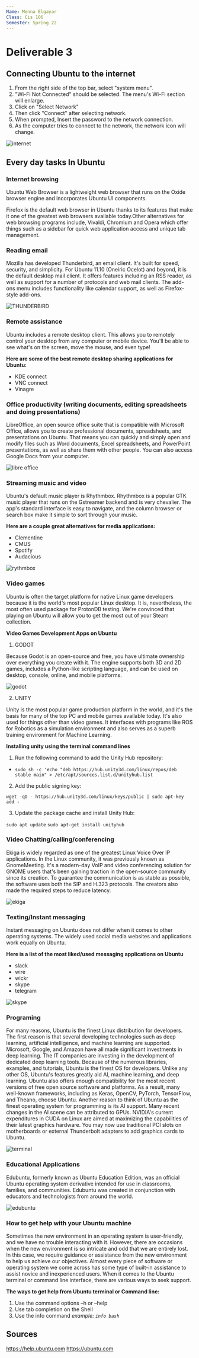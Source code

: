 ```yaml
---
Name: Menna Elgayar
Class: Cis 106
Semester: Spring 22
---
```


# Deliverable 3


## Connecting Ubuntu to the internet

1. From the right side of the top bar, select "system menu".
2. "Wi-Fi Not Connected" should be selected. The menu's Wi-Fi section will enlarge.
3. Click on "Select Network"
4. Then click "Connect" after selecting network.
5. When prompted, Insert the password to the network connection.
6. As the computer tries to connect to the network, the network icon will change.

![internet](fixinternetubuntu_primary-100367749-orig.jpeg)

## Every day tasks In Ubuntu

### Internet browsing
Ubuntu Web Browser is a lightweight web browser that runs on the Oxide browser engine and incorporates Ubuntu UI components.

Firefox is the default web browser in Ubuntu thanks to its features that make it one of the greatest web browsers available today.Other alternatives for web browsing programs include, Vivaldi, Chromium and Opera which offer things such as a sidebar for quick web application access and unique tab management.


### Reading email
Mozilla has developed Thunderbird, an email client. It's built for speed, security, and simplicity. For Ubuntu 11.10 (Oneiric Ocelot) and beyond, it is the default desktop mail client. It offers features including an RSS reader, as well as support for a number of protocols and web mail clients. The add-ons menu includes functionality like calendar support, as well as Firefox-style add-ons.

![THUNDERBIRD](thundeerbird.png)

### Remote assistance
Ubuntu includes a remote desktop client. This allows you to remotely control your desktop from any computer or mobile device. You'll be able to see what's on the screen, move the mouse, and even type!

**Here are some of the best remote desktop sharing applications for Ubuntu:**

* KDE connect
* VNC connect
* Vinagre

### Office productivity (writing documents, editing spreadsheets and doing presentations)
LibreOffice, an open source office suite that is compatible with Microsoft Office, allows you to create professional documents, spreadsheets, and presentations on Ubuntu. That means you can quickly and simply open and modify files such as Word documents, Excel spreadsheets, and PowerPoint presentations, as well as share them with other people. You can also access Google Docs from your computer.

![libre office](libreoffice.jpeg)

### Streaming music and video
Ubuntu's default music player is Rhythmbox. Rhythmbox is a popular GTK music player that runs on the Gstreamer backend and is very chevalier. The app's standard interface is easy to navigate, and the column browser or search box make it simple to sort through your music.

**Here are a couple great alternatives for media applications:**

* Clementine
* CMUS
* Spotify
* Audacious

![rythmbox](rythmbox.png)

### Video games
Ubuntu is often the target platform for native Linux game developers because it is the world's most popular Linux desktop. It is, nevertheless, the most often used package for ProtonDB testing. We're convinced that playing on Ubuntu will allow you to get the most out of your Steam collection.

**Video Games Development Apps on Ubuntu**

1. GODOT

Because Godot is an open-source and free, you have ultimate ownership over everything you create with it. The engine supports both 3D and 2D games, includes a Python-like scripting language, and can be used on desktop, console, online, and mobile platforms.

![godot](godot.png)

2. UNITY

Unity is the most popular game production platform in the world, and it's the basis for many of the top PC and mobile games available today. It's also used for things other than video games. It interfaces with programs like ROS for Robotics as a simulation environment and also serves as a superb training environment for Machine Learning.
 
 **Installing unity using the terminal command lines**

1. Run the following command to add the Unity Hub repository:

* `sudo sh -c 'echo "deb https://hub.unity3d.com/linux/repos/deb stable main" > /etc/apt/sources.list.d/unityhub.list`

2. Add the public signing key:

`wget -qO - https://hub.unity3d.com/linux/keys/public | sudo apt-key add -`

3. Update the package cache and install Unity Hub:

`sudo apt update`
`sudo apt-get install unityhub`



### Video Chatting/calling/conferencing
Ekiga is widely regarded as one of the greatest Linux Voice Over IP applications. In the Linux community, it was previously known as GnomeMeeting. It's a modern-day VoIP and video conferencing solution for GNOME users that's been gaining traction in the open-source community since its creation. To guarantee the communication is as stable as possible, the software uses both the SIP and H.323 protocols. The creators also made the required steps to reduce latency.

![ekiga](ekiga.png)

### Texting/Instant messaging

Instant messaging on Ubuntu does not differ when it comes to other operating systems. The widely used social media websites and applications work equally on Ubuntu. 

**Here is a list of the most liked/used messaging applications on Ubuntu**

* slack
* wire 
* wickr
* skype 
* telegram 

![skype](skype.jpg)

### Programing

For many reasons, Ubuntu is the finest Linux distribution for developers. The first reason is that several developing technologies such as deep learning, artificial intelligence, and machine learning are supported. Microsoft, Google, and Amazon have all made significant investments in deep learning. The IT companies are investing in the development of dedicated deep learning tools. Because of the numerous libraries, examples, and tutorials, Ubuntu is the finest OS for developers. Unlike any other OS, Ubuntu's features greatly aid AI, machine learning, and deep learning. Ubuntu also offers enough compatibility for the most recent versions of free open source software and platforms. As a result, many well-known frameworks, including as Keras, OpenCV, PyTorch, TensorFlow, and Theano, choose Ubuntu. Another reason to think of Ubuntu as the finest operating system for programming is its AI support. Many recent changes in the AI scene can be attributed to GPUs. NVIDIA's current expenditures in CUDA on Linux are aimed at maximizing the capabilities of their latest graphics hardware. You may now use traditional PCI slots on motherboards or external Thunderbolt adapters to add graphics cards to Ubuntu.

![terminal](terminal.jpg)

### Educational Applications 
Edubuntu, formerly known as Ubuntu Education Edition, was an official Ubuntu operating system derivative intended for use in classrooms, families, and communities. Edubuntu was created in conjunction with educators and technologists from around the world.

![edubuntu](edubuntu.png)

### How to get help with your Ubuntu machine
Sometimes the new environment in an operating system is user-friendly, and we have no trouble interacting with it. However, there are occasions when the new environment is so intricate and odd that we are entirely lost. In this case, we require guidance or assistance from the new environment to help us achieve our objectives. Almost every piece of software or operating system we come across has some type of built-in assistance to assist novice and inexperienced users. When it comes to the Ubuntu terminal or command line interface, there are various ways to seek support.

**The ways to get help from Ubuntu terminal or Command line:**

1. Use the command options –h or –help
2. Use tab completion on the Shell
3. Use the info command *example: `info bash`*
 
## Sources

https://help.ubuntu.com
https://ubuntu.com